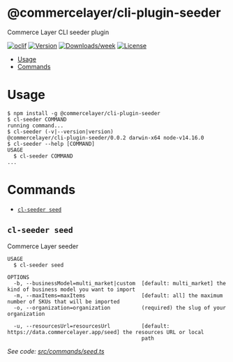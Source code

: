 @commercelayer/cli-plugin-seeder
================================

Commerce Layer CLI seeder plugin

[![oclif](https://img.shields.io/badge/cli-oclif-brightgreen.svg)](https://oclif.io)
[![Version](https://img.shields.io/npm/v/@commercelayer/cli-plugin-seeder.svg)](https://npmjs.org/package/@commercelayer/cli-plugin-seeder)
[![Downloads/week](https://img.shields.io/npm/dw/@commercelayer/cli-plugin-seeder.svg)](https://npmjs.org/package/@commercelayer/cli-plugin-seeder)
[![License](https://img.shields.io/npm/l/@commercelayer/cli-plugin-seeder.svg)](https://github.com/commercelayer/cli-plugin-seeder/blob/master/package.json)

<!-- toc -->
* [Usage](#usage)
* [Commands](#commands)
<!-- tocstop -->
# Usage
<!-- usage -->
```sh-session
$ npm install -g @commercelayer/cli-plugin-seeder
$ cl-seeder COMMAND
running command...
$ cl-seeder (-v|--version|version)
@commercelayer/cli-plugin-seeder/0.0.2 darwin-x64 node-v14.16.0
$ cl-seeder --help [COMMAND]
USAGE
  $ cl-seeder COMMAND
...
```
<!-- usagestop -->
# Commands
<!-- commands -->
* [`cl-seeder seed`](#cl-seeder-seed)

## `cl-seeder seed`

Commerce Layer seeder

```
USAGE
  $ cl-seeder seed

OPTIONS
  -b, --businessModel=multi_market|custom  [default: multi_market] the kind of business model you want to import
  -m, --maxItems=maxItems                  [default: all] the maximum number of SKUs that will be imported
  -o, --organization=organization          (required) the slug of your organization

  -u, --resourcesUrl=resourcesUrl          [default: https://data.commercelayer.app/seed] the resources URL or local
                                           path
```

_See code: [src/commands/seed.ts](https://github.com/commercelayer/cli-plugin-seeder/blob/v0.0.2/src/commands/seed.ts)_
<!-- commandsstop -->
